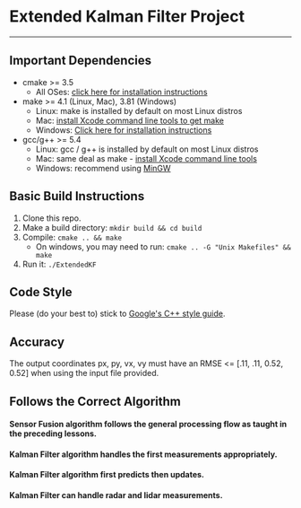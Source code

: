 # Extended Kalman Filter Project 



---

## Important Dependencies

* cmake >= 3.5
  * All OSes: [click here for installation instructions](https://cmake.org/install/)
* make >= 4.1 (Linux, Mac), 3.81 (Windows)
  * Linux: make is installed by default on most Linux distros
  * Mac: [install Xcode command line tools to get make](https://developer.apple.com/xcode/features/)
  * Windows: [Click here for installation instructions](http://gnuwin32.sourceforge.net/packages/make.htm)
* gcc/g++ >= 5.4
  * Linux: gcc / g++ is installed by default on most Linux distros
  * Mac: same deal as make - [install Xcode command line tools](https://developer.apple.com/xcode/features/)
  * Windows: recommend using [MinGW](http://www.mingw.org/)

## Basic Build Instructions

1. Clone this repo.
2. Make a build directory: `mkdir build && cd build`
3. Compile: `cmake .. && make` 
   * On windows, you may need to run: `cmake .. -G "Unix Makefiles" && make`
4. Run it: `./ExtendedKF `

## Code Style

Please (do your best to) stick to [Google's C++ style guide](https://google.github.io/styleguide/cppguide.html).

## Accuracy

The output coordinates px, py, vx, vy must have an RMSE <= [.11, .11, 0.52, 0.52] when using the input file provided. 

## Follows the Correct Algorithm
#### Sensor Fusion algorithm follows the general processing flow as taught in the preceding lessons.

#### Kalman Filter algorithm handles the first measurements appropriately.

#### Kalman Filter algorithm first predicts then updates.

#### Kalman Filter can handle radar and lidar measurements.


